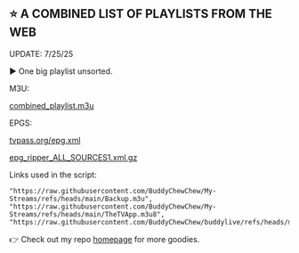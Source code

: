 ## ⭐ A COMBINED LIST OF PLAYLISTS FROM THE WEB

UPDATE: 7/25/25

▶️ One big playlist unsorted.

M3U: 

[combined_playlist.m3u](https://raw.githubusercontent.com/BuddyChewChew/biglist/refs/heads/main/combined_playlist.m3u) 

EPGS: 

[tvpass.org/epg.xml](https://tvpass.org/epg.xml)

[epg_ripper_ALL_SOURCES1.xml.gz](https://epgshare01.online/epgshare01/epg_ripper_ALL_SOURCES1.xml.gz)

Links used in the script:

    "https://raw.githubusercontent.com/BuddyChewChew/My-Streams/refs/heads/main/Backup.m3u",
    "https://raw.githubusercontent.com/BuddyChewChew/My-Streams/refs/heads/main/TheTVApp.m3u8",
    "https://raw.githubusercontent.com/BuddyChewChew/buddylive/refs/heads/main/en/videoall.m3u

👉  Check out my repo [homepage](https://github.com/BuddyChewChew/My-Streams) for more goodies.
